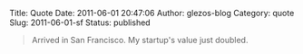 Title: Quote
Date: 2011-06-01 20:47:06
Author: glezos-blog
Category: quote
Slug: 2011-06-01-sf
Status: published

> Arrived in San Francisco. My startup's value just doubled.